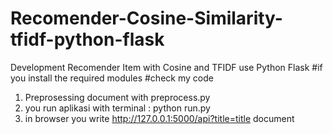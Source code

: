 # Recomender-Cosine-Similarity-tfidf-python-flask
Development Recomender Item with Cosine and TFIDF use Python Flask
#if you install the required modules 
#check my code
1. Preprosessing document with preprocess.py
2. you run aplikasi with terminal : python run.py
3. in browser you write http://127.0.0.1:5000/api?title=title document

